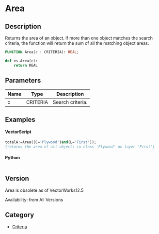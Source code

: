 # Area

## Description
Returns the area of an object. If more than one object matches the search criteria, the function will return the sum of all the matching object areas.

```pascal
FUNCTION Area(c : CRITERIA): REAL;
```

```python
def vs.Area(c):
    return REAL
```

## Parameters
|Name|Type|Description|
|---|---|---|
|c|CRITERIA|Search criteria.|

## Examples
#### VectorScript ####
```pascal
totalA:=Area((C='Plywood')and(L='First'));
{returns the area of all objects in class 'Plywood' on layer 'First'}
```
#### Python ####
```python

```

## Version
Area is obsolete as of VectorWorks12.5<P>


Availability: from All Versions

## Category
* [Criteria](../Categories/Criteria.md)
